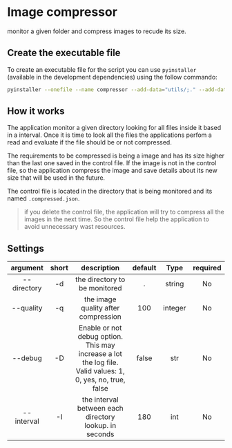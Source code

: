 # Image compressor

monitor a given folder and compress images to recude its size.

## Create the executable file

To create an executable file for the script you can use `pyinstaller` (available in the development dependencies) using the follow commando:

```bash
pyinstaller --onefile --name compressor --add-data="utils/;." --add-data="services/;." --paths .venv/Lib/site-packages main.py
```

## How it works

The application monitor a given directory looking for all files inside it based in a interval. Once it is time to look all the files the applications perfom a read and evaluate if the file should be or not compressed.

The requirements to be compressed is being a image and has its size higher than the last one saved in the control file. If the image is not in the control file, so the application compress the image and save details about its new size that will be used in the future.

The control file is located in the directory that is being monitored and its named `.compressed.json`.

> if you delete the control file, the application will try to compress all the images in the next time. So the control file help the application to avoid unnecessary wast resources.

## Settings

| **argument** | **short** |                                               **description**                                               | **default** | **Type** | **required** |
|:------------:|:---------:|:-----------------------------------------------------------------------------------------------------------:|:-----------:|:--------:|:------------:|
|  --directory |     -d    | the directory to be monitored                                                                               |      .      |  string  |      No      |
|   --quality  |     -q    | the image quality after compression                                                                         |     100     |  integer |      No      |
|    --debug   |     -D    | Enable or not debug option. This may increase a lot the log file.  Valid values: 1, 0, yes, no, true, false |    false    |    str   |      No      |
|  --interval  |     -I    | the interval between each directory lookup. in seconds                                                      |     180     |    int   |      No      |
